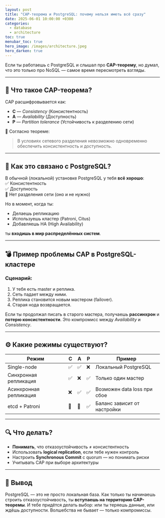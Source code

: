```yaml
---
layout: post
title: "CAP-теорема и PostgreSQL: почему нельзя иметь всё сразу"
date: 2025-06-01 10:00:00 +0300
categories:
  - database
  - architecture
toc: true
menubar_toc: true
hero_image: /images/architecture.jpeg
hero_darken: true
---
```


Если ты работаешь с PostgreSQL и слышал про **CAP-теорему**, но думал, что это только про NoSQL — самое время пересмотреть взгляды.

---

## 📐 Что такое CAP-теорема?

CAP расшифровывается как:

- **C** — *Consistency* (Консистентность)
- **A** — *Availability* (Доступность)
- **P** — *Partition tolerance* (Устойчивость к разделению сети)

📌 Согласно теореме:  
> В условиях сетевого разделения невозможно одновременно обеспечить консистентность и доступность.

---

## 🧠 Как это связано с PostgreSQL?

В обычной (локальной) установке PostgreSQL у тебя **всё хорошо**:  
✅ Консистентность  
✅ Доступность  
🚫 Нет разделения сети (оно и не нужно)

Но в момент, когда ты:

- Делаешь репликацию
- Используешь кластер (Patroni, Citus)
- Добавляешь HA (High Availability)

ты **входишь в мир распределённых систем**.

---

## 💣 Пример проблемы CAP в PostgreSQL-кластере

### Сценарий:

1. У тебя есть master и реплика.
2. Сеть падает между ними.
3. Реплика становится новым мастером (failover).
4. Старая нода возвращается.

Если ты продолжал писать в старого мастера, получаешь **рассинхрон** и **потерю консистентности**. Это компромисс между *Availability* и *Consistency*.

---

## ⚙️ Какие режимы существуют?

| Режим                | C | A | P | Пример                    |
|----------------------|---|---|---|---------------------------|
| Single-node          | ✅ | ✅ | ❌ | Локальный PostgreSQL      |
| Синхронная репликация | ✅ | ❌ | ✅ | Только один мастер        |
| Асинхронная репликация | ❌ | ✅ | ✅ | Возможен data loss при сбое |
| etcd + Patroni       | 🔁 | 🔁 | ✅ | Баланс зависит от настройки |

---

## 🔍 Что делать?

- **Понимать**, что отказоустойчивость ≠ консистентность
- Использовать **logical replication**, если тебе нужен контроль
- Настроить **Synchronous Commit** с quorum — но понимать риски
- Учитывать CAP при выборе архитектуры

---

## 📌 Вывод

PostgreSQL — это не просто локальная база. Как только ты начинаешь строить отказоустойчивость, ты **вступаешь на территорию CAP-теоремы**. И тебе придётся делать выбор: или ты теряешь данные, или ждёшь доступности. Волшебства не бывает — только компромиссы.
